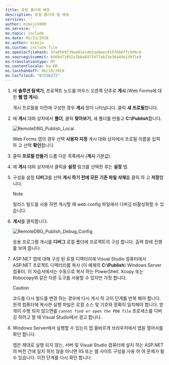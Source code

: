 ```yaml
---
title: 로컬 폴더에 배포
description: 로컬 폴더에 앱 배포
services: ''
author: mikejo5000
ms.service: ''
ms.topic: include
ms.date: 05/23/2018
ms.author: mikejo
ms.custom: include file
ms.openlocfilehash: 3fa0569739ee81ec4b2aa0eec8157068ffc949cd
ms.sourcegitcommit: b468d71052a1b8a697f477ab23a3644de139f1e9
ms.translationtype: MT
ms.contentlocale: ko-KR
ms.lasthandoff: 06/19/2019
ms.locfileid: "67256272"
---
```

1. 에 **솔루션 탐색기**, 프로젝트 노드를 마우스 오른쪽 단추로 **게시** (Web Forms에 대 한 **웹 앱 게시**).

    게시 프로필을 이전에 구성한 경우 **게시** 창이 나타납니다. 클릭 **새 프로필**합니다.

1. 에 **게시** 대화 상자에서 **폴더**, 클릭 **찾아보기**, 새 폴더를 만들고 **C:\Publish**합니다.

    ![RemoteDBG_Publish_Local](../media/remotedbg_publish_local.png "RemoteDBG_Publish_Local")

    Web Forms 앱의 경우 선택 **사용자 지정** 게시 대화 상자에서 프로필 이름을 입력 하 고 선택 **확인**합니다.

1. 클릭 **프로필 만들기** 드롭 다운 목록에서 (**게시** 기본값).

1. 에 **게시** 대화 상자에서 클릭을 **설정** 링크를 선택한 후는 **설정** 탭.

1. 구성을 설정 **디버그**를 선택 **게시 하기 전에 모든 기존 파일 삭제**를 클릭 하 고 **저장**합니다.

    > [!NOTE]
    > 릴리스 빌드를 사용 하면 게시할 때 web.config 파일에서 디버깅 비활성화할 수 있습니다.

1. **게시**를 클릭합니다.

    ![RemoteDBG_Publish_Debug_Config](../media/remotedbg_publish_debug_config.png "RemoteDBG_Publish_Debug_Config")

    응용 프로그램 게시를 **디버그** 로컬 폴더에 프로젝트의 구성 합니다. 출력 창에 진행률 보여 줍니다.

1. ASP.NET 앱에 대해 구성 된 로컬 디렉터리에 Visual Studio 컴퓨터에서 ASP.NET 프로젝트 디렉터리를 복사 (이 예제의 **C:\Publish**) Windows Server 컴퓨터. 이 자습서에서는 수동으로 복사 하는 PowerShell, Xcopy 또는 Robocopy와 같은 다른 도구를 사용할 수 있지만 가정 합니다.

    > [!CAUTION]
    > 코드를 다시 빌드를 변경 하는 경우에 다시 게시 하 고이 단계를 반복 해야 합니다. 원격 컴퓨터에 복사한 실행 파일은 로컬 소스 및 기호와 정확히 일치해야 합니다.    받게이 수행 되지 않으면를 `cannot find or open the PDB file` 프로세스를 디버깅 하려고 할 때 Visual Studio에서 경고 합니다.

1. Windows Server에서 실행할 수 있는지 앱 올바르게 브라우저에서 앱을 열어서를 확인 합니다.

    앱은 제대로 실행 되지 않는, 서버 및 Visual Studio 컴퓨터에 설치 하는 ASP.NET의 버전 간에 일치 하지 않을 아니면 IIS 또는 웹 사이트 구성을 사용 하 여 문제가 될 수 있습니다. 이전 단계를 다시 확인 합니다.
